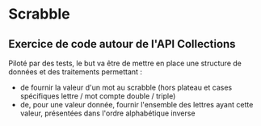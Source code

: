 # Scrabble

## Exercice de code autour de l'API Collections

Piloté par des tests, le but va être de mettre en place une structure de données et des traitements permettant :
- de fournir la valeur d'un mot au scrabble (hors plateau et cases spécifiques lettre / mot compte double / triple)
- de, pour une valeur donnée, fournir l'ensemble des lettres ayant cette valeur, présentées dans l'ordre alphabétique inverse
